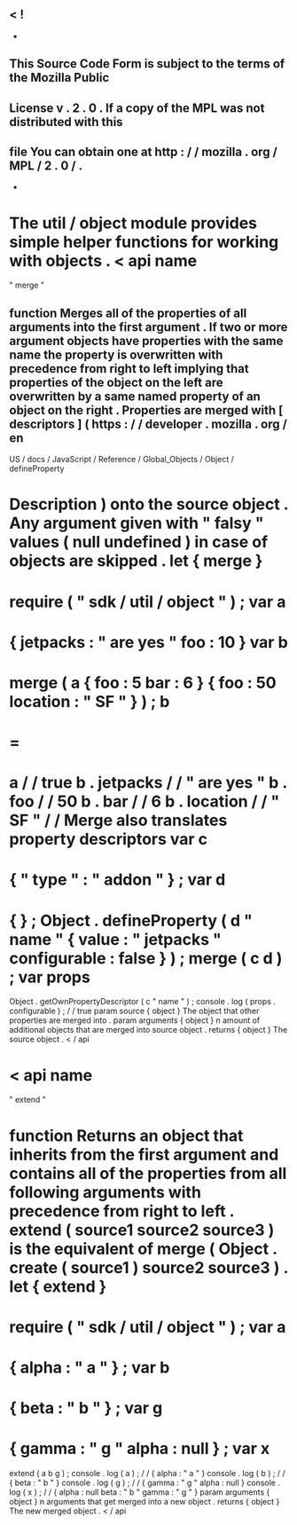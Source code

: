 <
!
-
-
This
Source
Code
Form
is
subject
to
the
terms
of
the
Mozilla
Public
-
License
v
.
2
.
0
.
If
a
copy
of
the
MPL
was
not
distributed
with
this
-
file
You
can
obtain
one
at
http
:
/
/
mozilla
.
org
/
MPL
/
2
.
0
/
.
-
-
>
The
util
/
object
module
provides
simple
helper
functions
for
working
with
objects
.
<
api
name
=
"
merge
"
>
function
Merges
all
of
the
properties
of
all
arguments
into
the
first
argument
.
If
two
or
more
argument
objects
have
properties
with
the
same
name
the
property
is
overwritten
with
precedence
from
right
to
left
implying
that
properties
of
the
object
on
the
left
are
overwritten
by
a
same
named
property
of
an
object
on
the
right
.
Properties
are
merged
with
[
descriptors
]
(
https
:
/
/
developer
.
mozilla
.
org
/
en
-
US
/
docs
/
JavaScript
/
Reference
/
Global_Objects
/
Object
/
defineProperty
#
Description
)
onto
the
source
object
.
Any
argument
given
with
"
falsy
"
values
(
null
undefined
)
in
case
of
objects
are
skipped
.
let
{
merge
}
=
require
(
"
sdk
/
util
/
object
"
)
;
var
a
=
{
jetpacks
:
"
are
yes
"
foo
:
10
}
var
b
=
merge
(
a
{
foo
:
5
bar
:
6
}
{
foo
:
50
location
:
"
SF
"
}
)
;
b
=
=
=
a
/
/
true
b
.
jetpacks
/
/
"
are
yes
"
b
.
foo
/
/
50
b
.
bar
/
/
6
b
.
location
/
/
"
SF
"
/
/
Merge
also
translates
property
descriptors
var
c
=
{
"
type
"
:
"
addon
"
}
;
var
d
=
{
}
;
Object
.
defineProperty
(
d
"
name
"
{
value
:
"
jetpacks
"
configurable
:
false
}
)
;
merge
(
c
d
)
;
var
props
=
Object
.
getOwnPropertyDescriptor
(
c
"
name
"
)
;
console
.
log
(
props
.
configurable
)
;
/
/
true
param
source
{
object
}
The
object
that
other
properties
are
merged
into
.
param
arguments
{
object
}
n
amount
of
additional
objects
that
are
merged
into
source
object
.
returns
{
object
}
The
source
object
.
<
/
api
>
<
api
name
=
"
extend
"
>
function
Returns
an
object
that
inherits
from
the
first
argument
and
contains
all
of
the
properties
from
all
following
arguments
with
precedence
from
right
to
left
.
extend
(
source1
source2
source3
)
is
the
equivalent
of
merge
(
Object
.
create
(
source1
)
source2
source3
)
.
let
{
extend
}
=
require
(
"
sdk
/
util
/
object
"
)
;
var
a
=
{
alpha
:
"
a
"
}
;
var
b
=
{
beta
:
"
b
"
}
;
var
g
=
{
gamma
:
"
g
"
alpha
:
null
}
;
var
x
=
extend
(
a
b
g
)
;
console
.
log
(
a
)
;
/
/
{
alpha
:
"
a
"
}
console
.
log
(
b
)
;
/
/
{
beta
:
"
b
"
}
console
.
log
(
g
)
;
/
/
{
gamma
:
"
g
"
alpha
:
null
}
console
.
log
(
x
)
;
/
/
{
alpha
:
null
beta
:
"
b
"
gamma
:
"
g
"
}
param
arguments
{
object
}
n
arguments
that
get
merged
into
a
new
object
.
returns
{
object
}
The
new
merged
object
.
<
/
api
>

